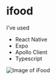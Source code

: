 # ifood 

I've used
  - React Native
  - Expo
  - Apollo Client
  - Typescript

![Image of iFood](https://i.imgur.com/rhJtDjm.jpg)
